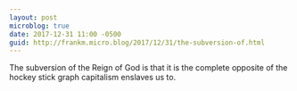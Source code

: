 ```yaml
---
layout: post
microblog: true
date: 2017-12-31 11:00 -0500
guid: http://frankm.micro.blog/2017/12/31/the-subversion-of.html
---
```

The subversion of the Reign of God is that it is the complete opposite of the hockey stick graph capitalism enslaves us to. 
